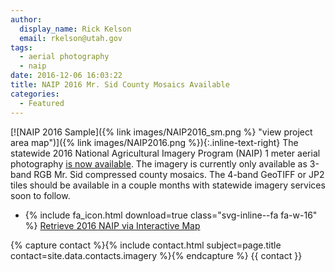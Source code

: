 ```yaml
---
author:
  display_name: Rick Kelson
  email: rkelson@utah.gov
tags:
  - aerial photography
  - naip
date: 2016-12-06 16:03:22
title: NAIP 2016 Mr. Sid County Mosaics Available
categories:
  - Featured
---
```

[![NAIP 2016 Sample]({% link images/NAIP2016_sm.png %} "view project area map")]({% link images/NAIP2016.png %}){:.inline-text-right}
The statewide 2016 National Agricultural Imagery Program (NAIP) 1 meter aerial photography
<a href="{% link data/aerial-photography/naip/index.html %}">is
now available</a>. The imagery is currently only available as 3-band RGB Mr. Sid compressed county mosaics. The 4-band GeoTIFF or JP2 tiles should be available in a couple months with statewide imagery services soon to follow.

<ul class="dotless">
  <li>{% include fa_icon.html download=true class="svg-inline--fa fa-w-16" %} <a href="https://raster.utah.gov/?cat=NAIP%202016%20(1m)">Retrieve 2016 NAIP via Interactive Map</a></li>
</ul>

{% capture contact %}{% include contact.html subject=page.title contact=site.data.contacts.imagery %}{% endcapture %}
{{ contact }}

